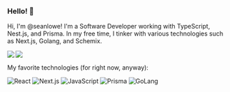 ### Hello! 👋

Hi, I'm @seanlowe! I'm a Software Developer working with TypeScript, Nest.js, and Prisma. In my free time, I tinker with various technologies such as Next.js, Golang, and Schemix.

<a>
  <img align="left" src="https://github-readme-stats.vercel.app/api?username=seanlowe&count_private=true&show_icons=true&include_all_commits=true&theme=transparent" />
</a>
<a>
  <img align="center" src="https://github-readme-stats.vercel.app/api/top-langs/?username=seanlowe&exclude_repo=practica,simpleOS,sorcerer&layout=compact&theme=transparent&langs_count=8" />
</a>

<p>My favorite technologies (for right now, anyway):</p>

![React](https://img.shields.io/badge/react-61dafb?style=for-the-badge&logo=react&logoColor=black)
![Next.js](https://img.shields.io/badge/next.js-black?style=for-the-badge&logo=next.js)
![JavaScript](https://img.shields.io/badge/JavaScript-F7DF1E?style=for-the-badge&logo=javascript&logoColor=black)
![Prisma](https://img.shields.io/badge/prisma-2D3748?style=for-the-badge&logo=prisma)
![GoLang](https://img.shields.io/badge/golang-00ADD8?style=for-the-badge&logo=go&logoColor=black)
